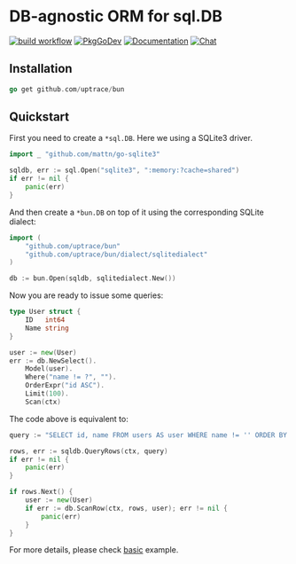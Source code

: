 # DB-agnostic ORM for sql.DB

[![build workflow](https://github.com/uptrace/bun/actions/workflows/build.yml/badge.svg)](https://github.com/uptrace/bun/actions)
[![PkgGoDev](https://pkg.go.dev/badge/github.com/uptrace/bun)](https://pkg.go.dev/github.com/uptrace/bun)
[![Documentation](https://img.shields.io/badge/bun-documentation-informational)](https://bun.uptrace.dev/go/)
[![Chat](https://discordapp.com/api/guilds/752070105847955518/widget.png)](https://discord.gg/rWtp5Aj)

## Installation

```go
go get github.com/uptrace/bun
```

## Quickstart

First you need to create a `*sql.DB`. Here we using a SQLite3 driver.

```go
import _ "github.com/mattn/go-sqlite3"

sqldb, err := sql.Open("sqlite3", ":memory:?cache=shared")
if err != nil {
	panic(err)
}
```

And then create a `*bun.DB` on top of it using the corresponding SQLite dialect:

```go
import (
	"github.com/uptrace/bun"
	"github.com/uptrace/bun/dialect/sqlitedialect"
)

db := bun.Open(sqldb, sqlitedialect.New())
```

Now you are ready to issue some queries:

```go
type User struct {
	ID	 int64
	Name string
}

user := new(User)
err := db.NewSelect().
	Model(user).
	Where("name != ?", "").
	OrderExpr("id ASC").
	Limit(100).
	Scan(ctx)
```

The code above is equivalent to:

```go
query := "SELECT id, name FROM users AS user WHERE name != '' ORDER BY id ASC LIMIT 100"

rows, err := sqldb.QueryRows(ctx, query)
if err != nil {
	panic(err)
}

if rows.Next() {
	user := new(User)
	if err := db.ScanRow(ctx, rows, user); err != nil {
		panic(err)
	}
}
```

For more details, please check [basic](example/basic) example.
